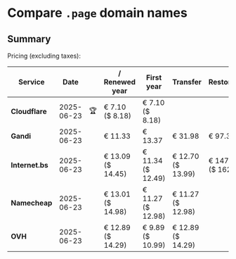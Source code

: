 # Compare `.page` domain names

## Summary

Pricing (excluding taxes):

| Service | Date |  | / Renewed year | First year | Transfer | Restoration |
|--|--|--|--|--|--|--|
| **Cloudflare** | 2025-06-23 | 🏆 | € 7.10<br>($ 8.18) | € 7.10<br>($ 8.18) |  |  |
| **Gandi** | 2025-06-23 |  | € 11.33 | € 13.37 | € 31.98 | € 97.36 |
| **Internet.bs** | 2025-06-23 |  | € 13.09<br>($ 14.45) | € 11.34<br>($ 12.49) | € 12.70<br>($ 13.99) | € 147.89<br>($ 162.95) |
| **Namecheap** | 2025-06-23 |  | € 13.01<br>($ 14.98) | € 11.27<br>($ 12.98) | € 11.27<br>($ 12.98) |  |
| **OVH** | 2025-06-23 |  | € 12.89<br>($ 14.29) | € 9.89<br>($ 10.99) | € 12.89<br>($ 14.29) |  |
